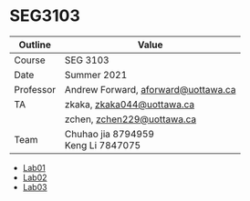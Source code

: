 # SEG3103

| Outline | Value |
| --- | --- |
| Course | SEG 3103 |
| Date | Summer 2021 |
| Professor | Andrew Forward, aforward@uottawa.ca |
| TA | zkaka, zkaka044@uottawa.ca |
|    | zchen, zchen229@uottawa.ca |
| Team | Chuhao jia 8794959<br>Keng Li 7847075 |

* [Lab01](lab01)
* [Lab02](lab02)
* [Lab03](lab03)

